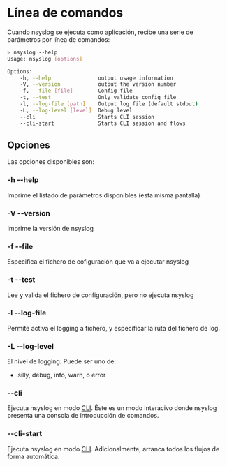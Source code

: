 # Línea de comandos
Cuando nsyslog se ejecuta como aplicación, recibe una serie de parámetros por línea de comandos:

```bash
> nsyslog --help
Usage: nsyslog [options]

Options:
	-h, --help               output usage information
	-V, --version            output the version number
	-f, --file [file]        Config file
	-t, --test               Only validate config file
	-l, --log-file [path]    Output log file (default stdout)
	-L, --log-level [level]  Debug level
	--cli                    Starts CLI session
	--cli-start              Starts CLI session and flows
```

## Opciones
Las opciones disponibles son:

### -h --help
Imprime el listado de parámetros disponibles (esta misma pantalla)

### -V --version
Imprime la versión de nsyslog

### -f --file
Especifica el fichero de cofiguración que va a ejecutar nsyslog

### -t --test
Lee y valida el fichero de configuración, pero no ejecuta nsyslog

### -l --log-file
Permite activa el logging a fichero, y especificar la ruta del fichero de log.

### -L --log-level
El nivel de logging. Puede ser uno de:
* silly, debug, info, warn, o error

### --cli
Ejecuta nsyslog en modo [CLI](cli.md). Éste es un modo interacivo donde nsyslog presenta una consola de introducción de comandos.

### --cli-start
Ejecuta nsyslog en modo [CLI](cli.md). Adicionalmente, arranca todos los flujos de forma automática.
